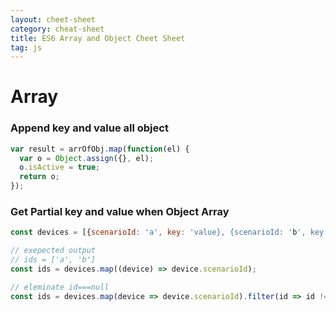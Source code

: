 ```yaml
---
layout: cheet-sheet
category: cheat-sheet
title: ES6 Array and Object Cheet Sheet
tag: js
---
```


# Array

### Append key and value all object

```js
var result = arrOfObj.map(function(el) {
  var o = Object.assign({}, el);
  o.isActive = true;
  return o;
});
```

### Get Partial key and value when Object Array

```js
const devices = [{scenarioId: 'a', key: 'value}, {scenarioId: 'b', key: 'value'}]

// exepected output
// ids = ['a', 'b']
const ids = devices.map((device) => device.scenarioId);
```

```js
// eleminate id===null
const ids = devices.map(device => device.scenarioId).filter(id => id !== null);
```
